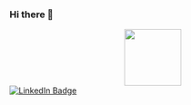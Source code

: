 ### Hi there 👋

<div id="header" align="center">
  <img src="https://media.giphy.com/media/M9gbBd9nbDrOTu1Mqx/giphy.gif" width="100"/>
</div>
<div id="badges">
  <a href="https://www.linkedin.com/in/nour-gaboussa/">
    <img src="https://img.shields.io/badge/LinkedIn-blue?style=for-the-badge&logo=linkedin&logoColor=white" alt="LinkedIn Badge"/>
  </a>
</div>
<img src="https://komarev.com/ghpvc/?username=your-github-username&style=flat-square&color=blue" alt=""/>
<!--
**nour-gab/nour-gab** is a ✨ _special_ ✨ repository because its `README.md` (this file) appears on your GitHub profile.

Here are some ideas to get you started:-->
<p>
- 🔭 I’m currently learning Transformers and GANs
- 🌱 I’m currently learning Data/ML/DL
- 👯 I’m looking to collaborate on deep learning projects
- 🤔 I’m looking for help with Deployement and 
- 💬 Ask me about Data Engineering, Computer Vision, NLPs, Community Building, Design Thinking
- 📫 How to reach me: in/nour-gaboussa/
- ⚡ Fun fact: I love graphic design
<p>
